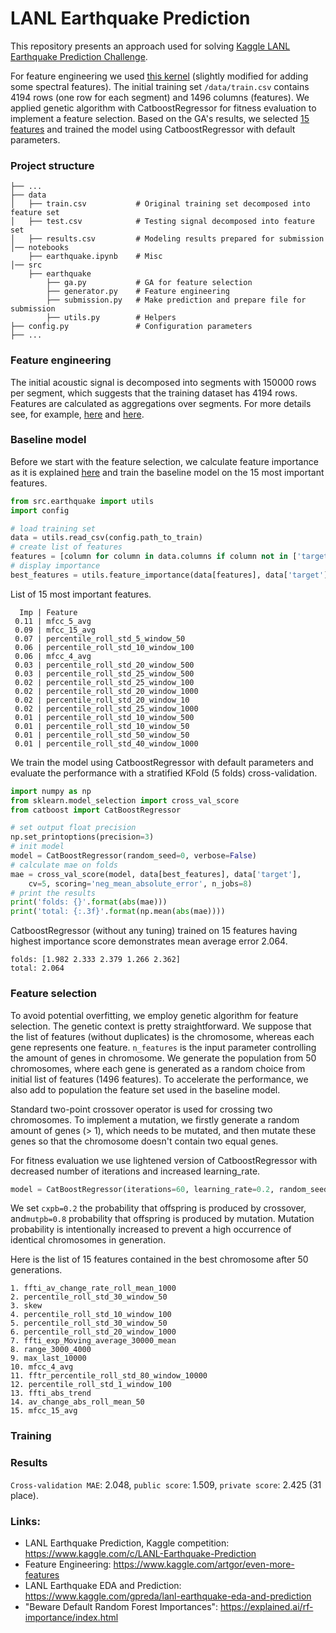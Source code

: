 # LANL Earthquake Prediction

This repository presents an approach used for solving [Kaggle LANL Earthquake Prediction Challenge](https://www.kaggle.com/c/LANL-Earthquake-Prediction/overview/description).

For feature engineering we used [this kernel](https://www.kaggle.com/artgor/even-more-features) (slightly modified for adding some spectral features). 
The initial training set `/data/train.csv` contains 4194 rows (one row for each segment) and 1496 columns (features).
We applied genetic algorithm with CatboostRegressor for fitness evaluation to implement a feature selection. 
Based on the GA's results, we selected [15 features](https://github.com/viktorsapozhok/earthquake-prediction/blob/master/src/earthquake/submission.py) and
trained the model using CatboostRegressor with default parameters.

### Project structure

    ├── ...
    ├── data                    
    │   ├── train.csv           # Original training set decomposed into feature set
    │   ├── test.csv            # Testing signal decomposed into feature set
    │   ├── results.csv         # Modeling results prepared for submission
    │── notebooks
        ├── earthquake.ipynb    # Misc
    │── src        
        ├── earthquake
            ├── ga.py           # GA for feature selection
            ├── generator.py    # Feature engineering
            ├── submission.py   # Make prediction and prepare file for submission
            ├── utils.py        # Helpers
    ├── config.py               # Configuration parameters    
    ├── ...
    
### Feature engineering

The initial acoustic signal is decomposed into segments with 150000 rows per segment, 
which suggests that the training dataset has 4194 rows. Features are calculated as aggregations over segments.
For more details see, for example, 
[here](https://www.kaggle.com/gpreda/lanl-earthquake-eda-and-prediction) and 
[here](https://www.kaggle.com/artgor/even-more-features).      

### Baseline model

Before we start with the feature selection, we calculate feature importance as it is explained 
[here](https://explained.ai/rf-importance/index.html) and train the baseline model on the 15 most important features.

```python
from src.earthquake import utils
import config

# load training set
data = utils.read_csv(config.path_to_train)
# create list of features
features = [column for column in data.columns if column not in ['target', 'seg_id']]
# display importance
best_features = utils.feature_importance(data[features], data['target'], n_best=15, n_jobs=8)
```

List of 15 most important features.

```
  Imp | Feature
 0.11 | mfcc_5_avg
 0.09 | mfcc_15_avg
 0.07 | percentile_roll_std_5_window_50
 0.06 | percentile_roll_std_10_window_100
 0.06 | mfcc_4_avg
 0.03 | percentile_roll_std_20_window_500
 0.03 | percentile_roll_std_25_window_500
 0.02 | percentile_roll_std_25_window_100
 0.02 | percentile_roll_std_20_window_1000
 0.02 | percentile_roll_std_20_window_10
 0.02 | percentile_roll_std_25_window_1000
 0.01 | percentile_roll_std_10_window_500
 0.01 | percentile_roll_std_10_window_50
 0.01 | percentile_roll_std_50_window_50
 0.01 | percentile_roll_std_40_window_1000
```

We train the model using CatboostRegressor with default parameters and evaluate the performance
with a stratified KFold (5 folds) cross-validation. 

```python
import numpy as np
from sklearn.model_selection import cross_val_score
from catboost import CatBoostRegressor

# set output float precision 
np.set_printoptions(precision=3)
# init model
model = CatBoostRegressor(random_seed=0, verbose=False)
# calculate mae on folds
mae = cross_val_score(model, data[best_features], data['target'], 
    cv=5, scoring='neg_mean_absolute_error', n_jobs=8)
# print the results
print('folds: {}'.format(abs(mae)))
print('total: {:.3f}'.format(np.mean(abs(mae))))
```

CatboostRegressor (without any tuning) trained on 15 features having highest importance score demonstrates mean average error 2.064.   

```
folds: [1.982 2.333 2.379 1.266 2.362]
total: 2.064
```

### Feature selection

To avoid potential overfitting, we employ genetic algorithm for feature selection. The genetic context is pretty straightforward.
We suppose that the list of features (without duplicates) is the chromosome, whereas each gene represents one feature.
`n_features` is the input parameter controlling the amount of genes in chromosome. 
We generate the population from 50 chromosomes, where each gene is generated as a random choice from initial list of features (1496 features).
To accelerate the performance, we also add to population the feature set used in the baseline model.   

Standard two-point crossover operator is used for crossing two chromosomes. 
To implement a mutation, we firstly generate a random amount of genes (> 1), which needs to be mutated, and then
mutate these genes so that the chromosome doesn't contain two equal genes. 

For fitness evaluation we use lightened version of CatboostRegressor with decreased number of iterations and 
increased learning_rate.  

```python
model = CatBoostRegressor(iterations=60, learning_rate=0.2, random_seed=0, verbose=False)
```

We set `cxpb=0.2` the probability that offspring is produced by crossover, and`mutpb=0.8` probability that offspring is produced by mutation. 
Mutation probability is intentionally increased to prevent a high occurrence of identical chromosomes in generation.   

Here is the list of 15 features contained in the best chromosome after 50 generations.

```
1. ffti_av_change_rate_roll_mean_1000
2. percentile_roll_std_30_window_50
3. skew
4. percentile_roll_std_10_window_100
5. percentile_roll_std_30_window_50
6. percentile_roll_std_20_window_1000
7. ffti_exp_Moving_average_30000_mean
8. range_3000_4000
9. max_last_10000
10. mfcc_4_avg
11. fftr_percentile_roll_std_80_window_10000
12. percentile_roll_std_1_window_100
13. ffti_abs_trend
14. av_change_abs_roll_mean_50
15. mfcc_15_avg
```

### Training

### Results

`Cross-validation MAE`: 2.048, `public score`: 1.509, `private score`: 2.425 (31 place). 
   
### Links:

* LANL Earthquake Prediction, Kaggle competition: https://www.kaggle.com/c/LANL-Earthquake-Prediction
* Feature Engineering: https://www.kaggle.com/artgor/even-more-features
* LANL Earthquake EDA and Prediction: https://www.kaggle.com/gpreda/lanl-earthquake-eda-and-prediction
* "Beware Default Random Forest Importances": https://explained.ai/rf-importance/index.html 
